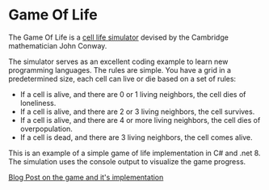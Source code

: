 # Game Of Life

The Game Of Life is a [cell life simulator](https://en.wikipedia.org/wiki/Conway%27s_Game_of_Life) devised by the Cambridge mathematician John Conway.

The simulator serves as an excellent coding example to learn new programming languages. The rules are simple. You have a grid in a predetermined size, each cell can live or die based on a set of rules:

- If a cell is alive, and there are 0 or 1 living neighbors, the cell dies of loneliness.
- If a cell is alive, and there are 2 or 3 living neighbors, the cell survives.
- If a cell is alive, and there are 4 or more living neighbors, the cell dies of overpopulation.
- If a cell is dead, and there are 3 living neighbors, the cell comes alive.

This is an example of a simple game of life implementation in C# and .net 8. The simulation uses the console output to visualize the game progress.

[Blog Post on the game and it's implementation](https://briancaos.wordpress.com/2024/04/16/c-game-of-life/)


